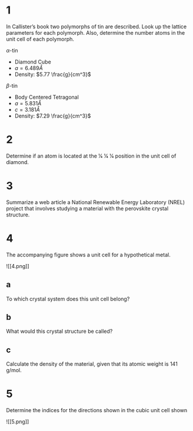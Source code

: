 # 1

In Callister’s book two polymorphs of tin are described. Look up the lattice parameters for each polymorph. Also, determine the number atoms in the unit cell of each polymorph.

$\alpha$-tin
- Diamond Cube
- $a=6.489Å$
- Density: $5.77 \frac{g}{cm^3}$

$\beta$-tin
- Body Centered Tetragonal
- $a=5.831Å$
- $c=3.181Å$
- Density: $7.29 \frac{g}{cm^3}$

# 2

Determine if an atom is located at the 1⁄4 1⁄4 1⁄4 position in the unit cell of diamond.

# 3

Summarize a web article a National Renewable Energy Laboratory (NREL) project that involves studying a material with the perovskite crystal structure.

# 4

The accompanying figure shows a unit cell for a hypothetical metal.

![[4.png]]

## a

To which crystal system does this unit cell belong?

## b

What would this crystal structure be called?

## c

Calculate the density of the material, given that its atomic weight is 141 g/mol.

# 5

Determine the indices for the directions shown in the cubic unit cell shown

![[5.png]]
